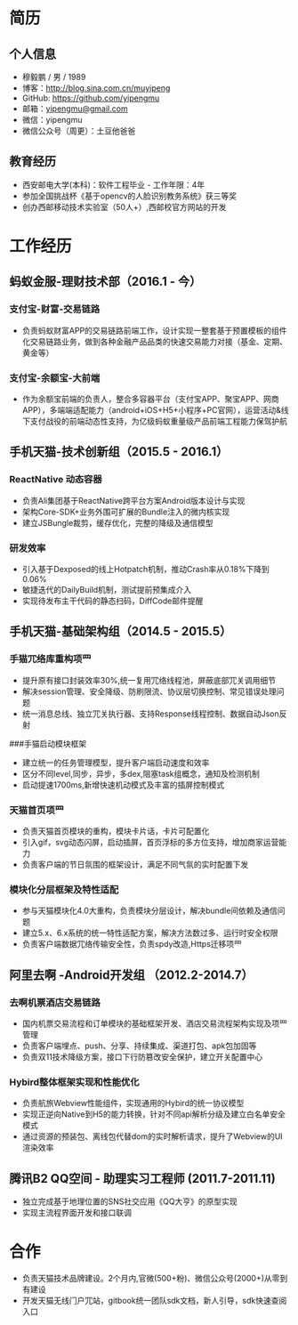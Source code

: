 # 简历
## 个⼈信息
* 穆毅鹏 / 男 / 1989 
* 博客：http://blog.sina.com.cn/muyipeng
* GitHub: https://github.com/yipengmu
* 邮箱：yipengmu@gmail.com
* 微信：yipengmu
* 微信公众号（周更）：土豆他爸爸

## 教育经历
* ⻄安邮电⼤学(本科)：软件⼯程毕业 - ⼯作年限：4年
* 参加全国挑战杯《基于opencv的⼈脸识别教务系统》获三等奖
* 创办⻄邮移动技术实验室（50⼈+）,⻄邮校官⽅网站的开发

# ⼯作经历

## 蚂蚁金服-理财技术部（2016.1 - 今）

### 支付宝-财富-交易链路
* 负责蚂蚁财富APP的交易链路前端工作，设计实现一整套基于预置模板的组件化交易链路业务，做到各种金融产品品类的快速交易能力对接（基金、定期、黄金等）

### 支付宝-余额宝-大前端
* 作为余额宝前端的负责人，整合多容器平台（支付宝APP、聚宝APP、网商APP），多端端适配能力（android+iOS+H5+小程序+PC官网），运营活动&线下支付战役的前端动态性支持，为亿级蚂蚁重量级产品前端工程能力保驾护航

## ⼿机天猫-技术创新组（2015.5 - 2016.1）

### ReactNative 动态容器

* 负责Ali集团基于ReactNative跨平台⽅案Android版本设计与实现
* 架构Core-SDK+业务外围可扩展的Bundle注⼊的微内核实现
* 建⽴JSBungle裁剪，缓存优化，完整的降级及通信模型

### 研发效率

* 引⼊基于Dexposed的线上Hotpatch机制，推动Crash率从0.18%下降到0.06%
* 敏捷迭代的DailyBuild机制，测试提前预集成介⼊
* 实现待发布主干代码的静态扫码，DiffCode邮件提醒

## ⼿机天猫-基础架构组（2014.5 - 2015.5）

### ⼿猫⺴络库重构项⺫

* 提升原有接⼝封装效率30%,统⼀复⽤⺴络线程池，屏蔽底部⺴关调⽤细节
* 解决session管理、安全降级、防刷限流、协议层切换控制、常⻅错误处理问题
* 统⼀消息总线、独⽴⺴关执⾏器、⽀持Response线程控制、数据⾃动Json反射

###⼿猫启动模块框架

* 建⽴统⼀的任务管理模型，提升客户端启动速度和效率
* 区分不同level,同步，异步，多dex,阻塞task组概念，通知及检测机制
* 启动提速1700ms,新增快速机动模式及丰富的插屏控制模式

### 天猫⾸⻚项⺫

* 负责天猫⾸⻚模块的重构，模块卡⽚话，卡⽚可配置化
* 引⼊gif，svg动态闪屏，启动插屏，⾸⻚浮标的多⽅位⽀持，增加商家运营能⼒
* 负责客户端的节⽇氛围的框架设计，满⾜不同⽓氛的实时配置下发

### 模块化分层框架及特性适配

* 参与天猫模块化4.0⼤重构，负责模块分层设计，解决bundle间依赖及通信问题
* 建⽴5.x、6.x系统的统⼀特性适配⽅案，解决⽅法数过多、运⾏时安全权限
* 负责客户端数据⺴络传输安全性，负责spdy改造,Https迁移项⺫

## 阿⾥去啊 -Android开发组 （2012.2-2014.7）

### 去啊机票酒店交易链路

* 国内机票交易流程和订单模块的基础框架开发、酒店交易流程架构实现及项⺫管理
* 负责客户端埋点、push、分享、持续集成、渠道打包、apk包加固等
* 负责双11技术降级⽅案，接⼝下⾏防篡改安全保护，建⽴开关配置中⼼

### Hybird整体框架实现和性能优化

* 负责航旅Webview性能组件，实现通⽤的Hybird的统⼀协议模型
* 实现正逆向Native到H5的能⼒转换，针对不同api解析分级及建⽴⽩名单安全模式
* 通过资源的预装包、离线包代替dom的实时解析请求，提升了Webview的UI渲染效率

## 腾讯B2 QQ空间 - 助理实习⼯程师 (2011.7-2011.11)

* 独⽴完成基于地理位置的SNS社交应⽤《QQ⼤亨》的原型实现
* 实现主流程界⾯开发和接⼝联调

# 合作

* 负责天猫技术品牌建设。2个⽉内,官微(500+粉)、微信公众号(2000+)从零到有建设
* 开发天猫⽆线⻔户⺴站，gitbook统⼀团队sdk⽂档，新⼈引导，sdk快速查阅⼊⼝
